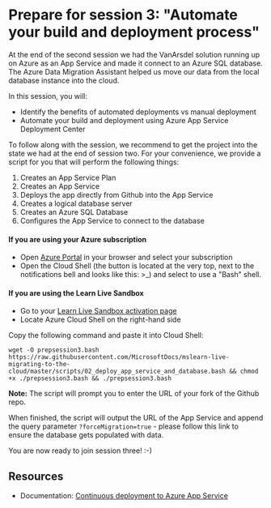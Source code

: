 # Prepare for session 3: "Automate your build and deployment process"

At the end of the second session we had the VanArsdel solution running up on Azure as an App Service and made it connect to an Azure SQL database. The Azure Data Migration Assistant helped us move our data from the local database instance into the cloud.

In this session, you will:

* Identify the benefits of automated deployments vs manual deployment
* Automate your build and deployment using Azure App Service Deployment Center

To follow along with the session, we recommend to get the project into the state we had at the end of session two. For your convenience, we provide a script for you that will perform the following things:

1. Creates an App Service Plan
2. Creates an App Service
3. Deploys the app directly from Github into the App Service
4. Creates a logical database server
5. Creates an Azure SQL Database
6. Configures the App Service to connect to the database

#### If you are using your Azure subscription

- Open [Azure Portal](https://portal.azure.com) in your browser and select your subscription
- Open the Cloud Shell (the button is located at the very top, next to the notifications bell and looks like this: >_) and select to use a "Bash" shell.

#### If you are using the Learn Live Sandbox

- Go to your [Learn Live Sandbox activation page](https://aka.ms/learnlivesandbox)
- Locate Azure Cloud Shell on the right-hand side

Copy the following command and paste it into Cloud Shell:

`wget -O prepsession3.bash https://raw.githubusercontent.com/MicrosoftDocs/mslearn-live-migrating-to-the-cloud/master/scripts/02_deploy_app_service_and_database.bash && chmod +x ./prepsession3.bash && ./prepsession3.bash`

**Note:** The script will prompt you to enter the URL of your fork of the Github repo. 

When finished, the script will output the URL of the App Service and append the query parameter `?forceMigration=true` - please follow this link to ensure the database gets populated with data.

You are now ready to join session three! :-)

## Resources

* Documentation: [Continuous deployment to Azure App Service](https://docs.microsoft.com/en-us/azure/app-service/deploy-continuous-deployment)
